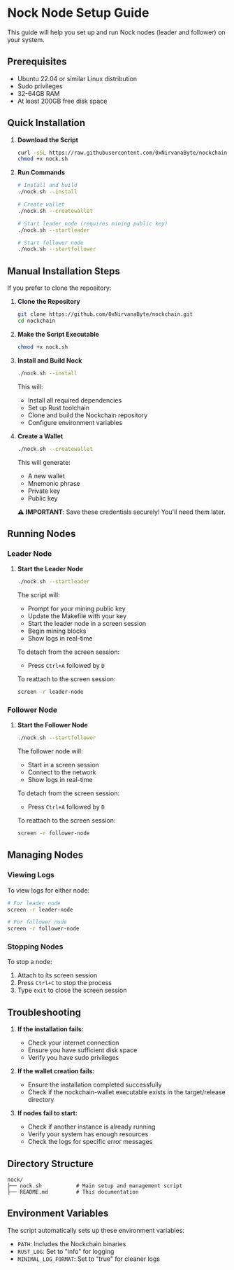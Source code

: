 # Nock Node Setup Guide

This guide will help you set up and run Nock nodes (leader and follower) on your system.

## Prerequisites

- Ubuntu 22.04 or similar Linux distribution
- Sudo privileges
- 32-64GB RAM
- At least 200GB free disk space

## Quick Installation

1. **Download the Script**

   ```bash
   curl -sSL https://raw.githubusercontent.com/0xNirvanaByte/nockchain/main/nock.sh -o nock.sh
   chmod +x nock.sh
   ```

2. **Run Commands**

   ```bash
   # Install and build
   ./nock.sh --install

   # Create wallet
   ./nock.sh --createwallet

   # Start leader node (requires mining public key)
   ./nock.sh --startleader

   # Start follower node
   ./nock.sh --startfollower
   ```

## Manual Installation Steps

If you prefer to clone the repository:

1. **Clone the Repository**

   ```bash
   git clone https://github.com/0xNirvanaByte/nockchain.git
   cd nockchain
   ```

2. **Make the Script Executable**

   ```bash
   chmod +x nock.sh
   ```

3. **Install and Build Nock**

   ```bash
   ./nock.sh --install
   ```

   This will:

   - Install all required dependencies
   - Set up Rust toolchain
   - Clone and build the Nockchain repository
   - Configure environment variables

4. **Create a Wallet**

   ```bash
   ./nock.sh --createwallet
   ```

   This will generate:

   - A new wallet
   - Mnemonic phrase
   - Private key
   - Public key

   ⚠️ **IMPORTANT**: Save these credentials securely! You'll need them later.

## Running Nodes

### Leader Node

1. **Start the Leader Node**

   ```bash
   ./nock.sh --startleader
   ```

   The script will:

   - Prompt for your mining public key
   - Update the Makefile with your key
   - Start the leader node in a screen session
   - Begin mining blocks
   - Show logs in real-time

   To detach from the screen session:

   - Press `Ctrl+A` followed by `D`

   To reattach to the screen session:

   ```bash
   screen -r leader-node
   ```

### Follower Node

1. **Start the Follower Node**

   ```bash
   ./nock.sh --startfollower
   ```

   The follower node will:

   - Start in a screen session
   - Connect to the network
   - Show logs in real-time

   To detach from the screen session:

   - Press `Ctrl+A` followed by `D`

   To reattach to the screen session:

   ```bash
   screen -r follower-node
   ```

## Managing Nodes

### Viewing Logs

To view logs for either node:

```bash
# For leader node
screen -r leader-node

# For follower node
screen -r follower-node
```

### Stopping Nodes

To stop a node:

1. Attach to its screen session
2. Press `Ctrl+C` to stop the process
3. Type `exit` to close the screen session

## Troubleshooting

1. **If the installation fails:**

   - Check your internet connection
   - Ensure you have sufficient disk space
   - Verify you have sudo privileges

2. **If the wallet creation fails:**

   - Ensure the installation completed successfully
   - Check if the nockchain-wallet executable exists in the target/release directory

3. **If nodes fail to start:**
   - Check if another instance is already running
   - Verify your system has enough resources
   - Check the logs for specific error messages

## Directory Structure

```
nock/
├── nock.sh           # Main setup and management script
├── README.md         # This documentation
```

## Environment Variables

The script automatically sets up these environment variables:

- `PATH`: Includes the Nockchain binaries
- `RUST_LOG`: Set to "info" for logging
- `MINIMAL_LOG_FORMAT`: Set to "true" for cleaner logs
